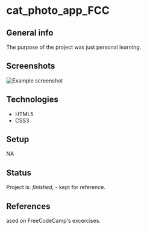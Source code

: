 # cat_photo_app_FCC

## General info
The purpose of the project was just personal learning.

## Screenshots
![Example screenshot](.screenshot.jpg)

## Technologies
* HTML5
* CSS3

## Setup
NA 

## Status
Project is: _finished_, - kept for reference.

## References
ased on FreeCodeCamp's excercises.
